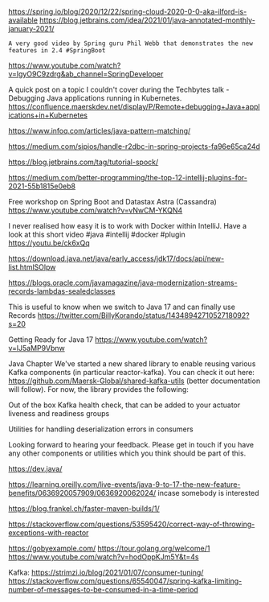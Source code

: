 https://spring.io/blog/2020/12/22/spring-cloud-2020-0-0-aka-ilford-is-available
https://blog.jetbrains.com/idea/2021/01/java-annotated-monthly-january-2021/

    A very good video by Spring guru Phil Webb that demonstrates the new features in 2.4 #SpringBoot

https://www.youtube.com/watch?v=lgyO9C9zdrg&ab_channel=SpringDeveloper


A quick post on a topic I couldn't cover during the Techbytes talk - Debugging Java applications running in Kubernetes. https://confluence.maerskdev.net/display/P/Remote+debugging+Java+applications+in+Kubernetes

https://www.infoq.com/articles/java-pattern-matching/

https://medium.com/sipios/handle-r2dbc-in-spring-projects-fa96e65ca24d

https://blog.jetbrains.com/tag/tutorial-spock/

https://medium.com/better-programming/the-top-12-intellij-plugins-for-2021-55b1815e0eb8


Free workshop on Spring Boot and Datastax Astra (Cassandra)
https://www.youtube.com/watch?v=vNwCM-YKQN4

I never realised how easy it is to work with Docker within IntelliJ. Have a look at this short video #java #intellij #docker #plugin
https://youtu.be/ck6xQq


https://download.java.net/java/early_access/jdk17/docs/api/new-list.htmlSOlpw


https://blogs.oracle.com/javamagazine/java-modernization-streams-records-lambdas-sealedclasses


This is useful to know when we switch to Java 17 and can finally use Records
https://twitter.com/BillyKorando/status/1434894271052718092?s=20


Getting Ready for Java 17
https://www.youtube.com/watch?v=lJ5aMP9Vbnw


Java Chapter We've started a new shared library to enable reusing various Kafka components (in particular reactor-kafka).  You can check it out here: https://github.com/Maersk-Global/shared-kafka-utils (better documentation will follow). For now, the library provides the following:


	
Out of the box Kafka health check, that can be added to your actuator liveness and readiness groups
	
Utilities for handling deserialization errors in consumers

Looking forward to hearing your feedback. Please get in touch if you have any other components or utilities which you think should be part of this. 

https://dev.java/

https://learning.oreilly.com/live-events/java-9-to-17-the-new-feature-benefits/0636920057909/0636920062024/ incase somebody is interested


https://blog.frankel.ch/faster-maven-builds/1/

https://stackoverflow.com/questions/53595420/correct-way-of-throwing-exceptions-with-reactor

https://gobyexample.com/
https://tour.golang.org/welcome/1
https://www.youtube.com/watch?v=hodOppKJm5Y&t=4s


Kafka:
https://strimzi.io/blog/2021/01/07/consumer-tuning/
https://stackoverflow.com/questions/65540047/spring-kafka-limiting-number-of-messages-to-be-consumed-in-a-time-period
